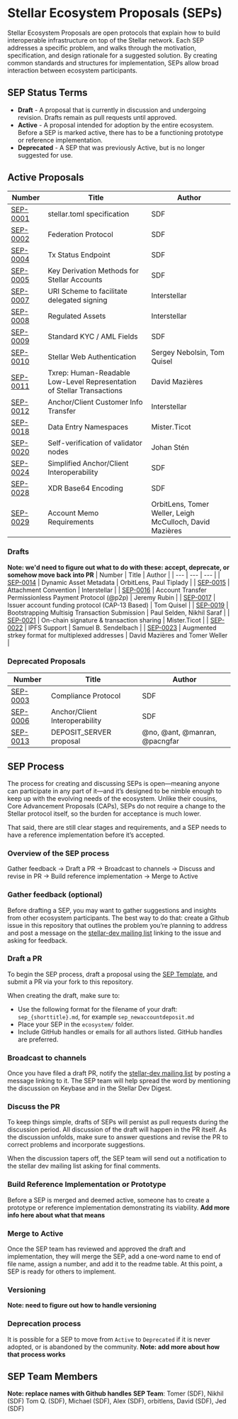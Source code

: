 # Stellar Ecosystem Proposals (SEPs)
Stellar Ecosystem Proposals are open protocols that explain how to build interoperable infrastructure on top of the Stellar network. Each SEP addresses a specific problem, and walks through the motivation, specification, and design rationale for a suggested solution. By creating common standards and structures for implementation, SEPs allow broad interaction between ecosystem participants. 

## SEP Status Terms
* **Draft** - A proposal that is currently in discussion and undergoing revision.  Drafts remain as pull requests until approved.
* **Active** - A proposal intended for adoption by the entire ecosystem.  Before a SEP is marked active, there has to be a functioning prototype or reference implementation.
* **Deprecated** - A SEP that was previously Active, but is no longer suggested for use. 

## Active Proposals

| Number | Title | Author |
| --- | --- | --- |
| [SEP-0001](sep-0001.md) | stellar.toml specification | SDF |
| [SEP-0002](sep-0002.md) | Federation Protocol | SDF |
| [SEP-0004](sep-0004.md) | Tx Status Endpoint | SDF |
| [SEP-0005](sep-0005.md) | Key Derivation Methods for Stellar Accounts | SDF |
| [SEP-0007](sep-0007.md) | URI Scheme to facilitate delegated signing | Interstellar |
| [SEP-0008](sep-0008.md) | Regulated Assets | Interstellar |
| [SEP-0009](sep-0009.md) | Standard KYC / AML Fields | SDF |
| [SEP-0010](sep-0010.md) | Stellar Web Authentication | Sergey Nebolsin, Tom Quisel |
| [SEP-0011](sep-0011.md) | Txrep: Human-Readable Low-Level Representation of Stellar Transactions | David Mazières |
| [SEP-0012](sep-0012.md) | Anchor/Client Customer Info Transfer | Interstellar |
| [SEP-0018](sep-0018.md) | Data Entry Namespaces | Mister.Ticot |
| [SEP-0020](sep-0020.md) | Self-verification of validator nodes | Johan Stén |
| [SEP-0024](sep-0024.md) | Simplified Anchor/Client Interoperability | SDF |
| [SEP-0028](sep-0028.md) | XDR Base64 Encoding | SDF |
| [SEP-0029](sep-0029.md) | Account Memo Requirements | OrbitLens, Tomer Weller, Leigh McCulloch, David Mazières |

### Drafts
**Note: we'd need to figure out what to do with these: accept, deprecate, or somehow move back into PR**
| Number | Title | Author |
| --- | --- | --- |
| [SEP-0014](sep-0014.md) | Dynamic Asset Metadata | OrbitLens, Paul Tiplady |
| [SEP-0015](sep-0015.md) | Attachment Convention | Interstellar |
| [SEP-0016](sep-0016.md) | Account Transfer Permissionless Payment Protocol (@p2p) | Jeremy Rubin |
| [SEP-0017](sep-0017.md) | Issuer account funding protocol (CAP-13 Based) | Tom Quisel |
| [SEP-0019](sep-0019.md) | Bootstrapping Multisig Transaction Submission | Paul Selden, Nikhil Saraf |
| [SEP-0021](sep-0021.md) | On-chain signature & transaction sharing | Mister.Ticot |
| [SEP-0022](sep-0022.md) | IPFS Support | Samuel B. Sendelbach |
| [SEP-0023](sep-0023.md) | Augmented strkey format for multiplexed addresses | David Mazières and Tomer Weller |

### Deprecated Proposals

| Number | Title | Author |
| --- | --- | --- |
| [SEP-0003](sep-0003.md) | Compliance Protocol | SDF |
| [SEP-0006](sep-0006.md) | Anchor/Client Interoperability | SDF |
| [SEP-0013](sep-0013.md) | DEPOSIT_SERVER proposal | @no, @ant, @manran, @pacngfar |

## SEP Process
The process for creating and discussing SEPs is open—meaning anyone can participate in any part of it—and it’s designed to be nimble enough to keep up with the evolving needs of the ecosystem.  Unlike their cousins, Core Advancement Proposals (CAPs), SEPs do not require a change to the Stellar protocol itself, so the burden for acceptance is much lower.
 
That said, there are still clear stages and requirements, and a SEP needs to have a reference implementation before it’s accepted.  

### Overview of the SEP process
Gather feedback → Draft a PR → Broadcast to channels → Discuss and revise in PR → Build reference implementation →  Merge to Active

### Gather feedback (optional)
Before drafting a SEP, you may want to gather suggestions and insights from other ecosystem participants.  The best way to do that: create a Github issue in this repository that outlines the problem you’re planning to address and post a message on the [stellar-dev mailing list](https://groups.google.com/forum/?utm_medium=email&utm_source=footer#!forum/stellar-dev) linking to the issue and asking for feedback.

### Draft a PR
To begin the SEP process, draft a proposal using the [SEP Template](../sep-template.md), and submit a PR via your fork to this repository. 

When creating the draft, make sure to:

* Use the following format for the filename of your draft:
  `sep_{shorttitle}.md`, for example `sep_newaccountdeposit.md`
* Place your SEP in the `ecosystem/` folder.
* Include GitHub handles or emails for all authors listed.  GitHub handles are preferred.

### Broadcast to channels
Once you have filed a draft PR, notify the [stellar-dev mailing list](https://groups.google.com/forum/?utm_medium=email&utm_source=footer#!forum/stellar-dev) by posting a message linking to it.  The SEP team will help spread the word by mentioning the discussion on Keybase and in the Stellar Dev Digest. 

### Discuss the PR
To keep things simple, drafts of SEPs will persist as pull requests during the discussion period.  All discussion of the draft will happen in the PR itself.  As the discussion unfolds, make sure to answer questions and revise the PR to correct problems and incorporate suggestions.

When the discussion tapers off, the SEP team will send out a notification to the stellar dev mailing list asking for final comments. 

### Build Reference Implementation or Prototype
Before a SEP is merged and deemed active, someone has to create a prototype or reference implementation demonstrating its viability.  **Add more info here about what that means**

### Merge to Active 
Once the SEP team has reviewed and approved the draft and implementation, they will merge the SEP, add a one-word name to end of file name, assign a number, and add it to the readme table.  At this point, a SEP is ready for others to implement.

### Versioning
**Note: need to figure out how to handle versioning**

### Deprecation process
It is possible for a SEP to move from `Active` to `Deprecated` if it is never adopted, or is abandoned by the community.
**Note: add more about how that process works**


## SEP Team Members
**Note: replace names with Github handles**
**SEP Team**: Tomer (SDF), Nikhil (SDF) Tom Q. (SDF), Michael (SDF), Alex (SDF), orbitlens, David (SDF), Jed
(SDF)


